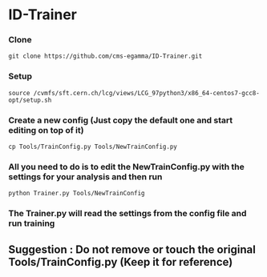 # ID-Trainer

### Clone

```
git clone https://github.com/cms-egamma/ID-Trainer.git

```

### Setup

```
source /cvmfs/sft.cern.ch/lcg/views/LCG_97python3/x86_64-centos7-gcc8-opt/setup.sh

```
### Create a new config (Just copy the default one and start editing on top of it)

```
cp Tools/TrainConfig.py Tools/NewTrainConfig.py

```
### All you need to do is to edit the NewTrainConfig.py with the settings for your analysis and then run 

``` 
python Trainer.py Tools/NewTrainConfig

```

### The Trainer.py will read the settings from the config file and run training

## Suggestion : Do not remove or touch the original Tools/TrainConfig.py (Keep it for reference)
